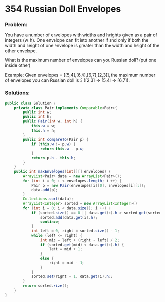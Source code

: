 # 354 Russian Doll Envelopes

### Problem:
You have a number of envelopes with widths and heights given as a pair of integers (w, h). One envelope can fit into another if and only if both the width and height of one envelope is greater than the width and height of the other envelope.

What is the maximum number of envelopes can you Russian doll? (put one inside other)

Example:
Given envelopes = [[5,4],[6,4],[6,7],[2,3]], the maximum number of envelopes you can Russian doll is 3 ([2,3] => [5,4] => [6,7]).

### Solutions:

```java
public class Solution {
    private class Pair implements Comparable<Pair>{
        public int w;
        public int h;
        public Pair(int w, int h) {
            this.w = w;
            this.h = h;
        }
        public int compareTo(Pair p) {
            if (this.w != p.w) {
                return this.w - p.w;
            }
            return p.h - this.h;
        }
    }
    public int maxEnvelopes(int[][] envelopes) {
        ArrayList<Pair> data = new ArrayList<Pair>();
        for (int i = 0; i < envelopes.length; i ++) {
            Pair p = new Pair(envelopes[i][0], envelopes[i][1]);
            data.add(p);
        }
        Collections.sort(data);
        ArrayList<Integer> sorted = new ArrayList<Integer>();
        for (int i = 0; i < data.size(); i ++) {
            if (sorted.size() == 0 || data.get(i).h > sorted.get(sorted.size() - 1)) {
                sorted.add(data.get(i).h);
                continue;
            }
            int left = 0, right = sorted.size() - 1;
            while (left <= right) {
                int mid = left + (right - left) / 2;
                if (sorted.get(mid) < data.get(i).h) {
                    left = mid + 1;
                }
                else {
                    right = mid - 1;
                }
            }
            sorted.set(right + 1, data.get(i).h);
        }
        return sorted.size();
    }
}
```
